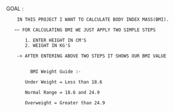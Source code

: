 GOAL :
      
        IN THIS PROJECT I WANT TO CALCULATE BODY INDEX MASS(BMI).
  
       ~~ FOR CALCULATING BMI WE JUST APPLY TWO SIMPLE STEPS
      
           1. ENTER HEIGHT IN CM'S
           2. WEIGHT IN KG'S
           
        -> AFTER ENTERING ABOVE TWO STEPS IT SHOWS OUR BMI VALUE
          
            
             BMI Weight Guide :-

           Under Weight = Less than 18.6

           Normal Range = 18.6 and 24.9

           Overweight = Greater than 24.9

